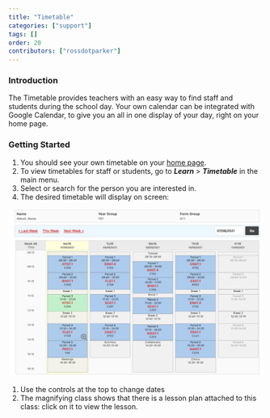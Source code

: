 ```yaml
---
title: "Timetable"
categories: ["support"]
tags: []
order: 20
contributors: ["rossdotparker"]
---
```


### Introduction

The Timetable provides teachers with an easy way to find staff and students during the school day. Your own calendar can be integrated with Google Calendar, to give you an all in one display of your day, right on your home page.

### Getting Started

1.  You should see your own timetable on your [home page](././user-guides/general/the-home-page.md).
2.  To view timetables for staff or students, go to ___Learn___ > ___Timetable___ in the main menu.
3.  Select or search for the person you are interested in.
4.  The desired timetable will display on screen:

![timetable-view](</img/teachers/timetable-view.png>)

1.  Use the controls at the top to change dates
2.  The magnifying class shows that there is a lesson plan attached to this class: click on it to view the lesson.
